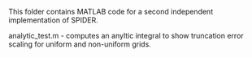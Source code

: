 This folder contains MATLAB code for a second independent implementation of SPIDER.


analytic_test.m - computes an anyltic integral to show truncation error scaling for uniform and non-uniform grids.



